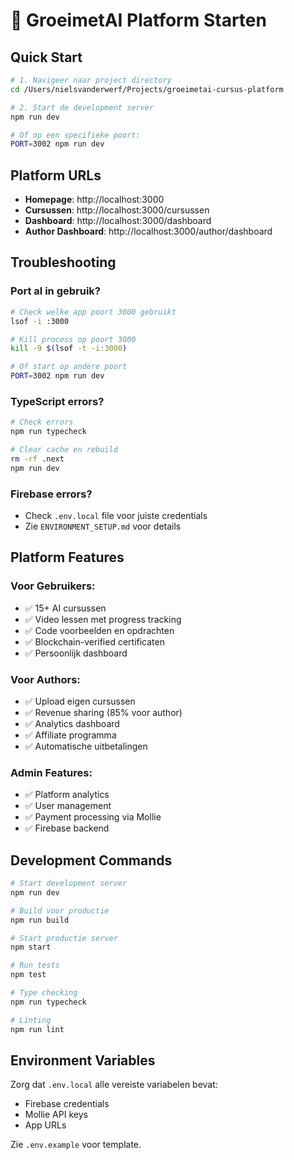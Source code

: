 # 🚀 GroeimetAI Platform Starten

## Quick Start

```bash
# 1. Navigeer naar project directory
cd /Users/nielsvanderwerf/Projects/groeimetai-cursus-platform

# 2. Start de development server
npm run dev

# Of op een specifieke poort:
PORT=3002 npm run dev
```

## Platform URLs

- **Homepage**: http://localhost:3000
- **Cursussen**: http://localhost:3000/cursussen
- **Dashboard**: http://localhost:3000/dashboard
- **Author Dashboard**: http://localhost:3000/author/dashboard

## Troubleshooting

### Port al in gebruik?
```bash
# Check welke app poort 3000 gebruikt
lsof -i :3000

# Kill process op poort 3000
kill -9 $(lsof -t -i:3000)

# Of start op andere poort
PORT=3002 npm run dev
```

### TypeScript errors?
```bash
# Check errors
npm run typecheck

# Clear cache en rebuild
rm -rf .next
npm run dev
```

### Firebase errors?
- Check `.env.local` file voor juiste credentials
- Zie `ENVIRONMENT_SETUP.md` voor details

## Platform Features

### Voor Gebruikers:
- ✅ 15+ AI cursussen
- ✅ Video lessen met progress tracking
- ✅ Code voorbeelden en opdrachten
- ✅ Blockchain-verified certificaten
- ✅ Persoonlijk dashboard

### Voor Authors:
- ✅ Upload eigen cursussen
- ✅ Revenue sharing (85% voor author)
- ✅ Analytics dashboard
- ✅ Affiliate programma
- ✅ Automatische uitbetalingen

### Admin Features:
- ✅ Platform analytics
- ✅ User management
- ✅ Payment processing via Mollie
- ✅ Firebase backend

## Development Commands

```bash
# Start development server
npm run dev

# Build voor productie
npm run build

# Start productie server
npm start

# Run tests
npm test

# Type checking
npm run typecheck

# Linting
npm run lint
```

## Environment Variables

Zorg dat `.env.local` alle vereiste variabelen bevat:
- Firebase credentials
- Mollie API keys
- App URLs

Zie `.env.example` voor template.